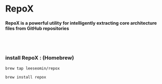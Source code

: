 # RepoX 

#### RepoX is a powerful utility for intelligently extracting core architecture files from GitHub repositories


<br>
<br>

### install  RepoX : (Homebrew) 

```
brew tap leeseomin/repox

brew install repox
```


